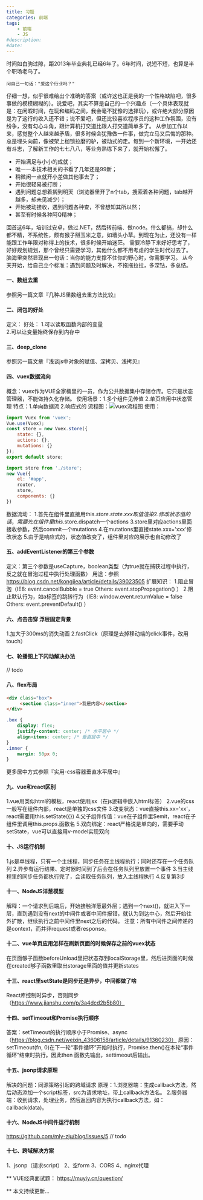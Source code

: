 ```yaml
---
title: 习题
categories: 前端
tags: 
    - 前端
    - JS
#description: 
#date: 
---
```


时间如白驹过隙，距2013年毕业典礼已经6年了。6年时间，说短不短，也算是半个职场老鸟了。
<!-- more -->
    问自己一句话："爱这个行业吗？"
仔细一想，似乎很难给出个准确的答案（或许这也正是我的一个性格缺陷吧，很多事做的模模糊糊的）。说爱吧，其实不算是自己的一个兴趣点（一个具体表现就是：在闲暇时间，在玩和编码之间，我会毫不犹豫的选择玩），或许绝大部分原因是为了这行的收入还不错；说不爱吧，但还比较喜欢程序员的这种工作氛围，没有纷争，没有勾心斗角，跟计算机打交道比跟人打交道简单多了。
    从参加工作以来，感觉整个人越来越矛盾，很多时候会犹豫做一件事，做完立马又后悔的那种。
总是埋头向前，像被架上枷锁拉磨的驴，被动式的走。每到一个新环境，一开始还有斗志，了解新工作的七七八八，等业务熟练下来了，就开始松懈了。

+ 开始满足与小小的成就；
+ 唯一一本技术相关的书看了几年还是99新；
+ 稍微闲一点就开小差做其他事去了；
+ 开始很轻易被打断；
+ 遇到问题总想着搁到明天（浏览器里开了n个tab，搜索着各种问题，tab越开越多，却未见减少）；
+ 开始被动接收，遇到问题各种查，不曾想知其所以然；
+ 甚至有时候各种阿Q精神；

回首这6年，培训过安卓，做过.NET，然后转前端、做node。什么都搞，却什么都不精，不系统性，颇有猴子掰玉米之意，如墙头小草。到现在为止，还没有一样能跟工作年限对称得上的技术，很多时候开始迷茫。
需要冷静下来好好思考了，好好规划规划，那个曾经只需要学习，其他什么都不用考虑的学生时代过去了。
脑海里突然显现出一句话：当你的能力支撑不住你的野心时，你需要学习。
从今天开始，给自己立个标准：遇到问题及时解决，不拖拖拉拉，多深钻，多总结。

#### 一、数组去重
参照另一篇文章『几种JS里数组去重方法比较』

#### 二、闭包的好处
定义：
好处：
    1.可以读取函数内部的变量    
    2.可以让变量始终保存到内存中

#### 三、deep_clone
参照另一篇文章『浅谈js中对象的赋值、深拷贝、浅拷贝』

#### 四、vuex数据流向
概念：vuex作为VUE全家桶里的一员，作为公共数据集中存储仓库。它只是状态管理器，不能做持久化存储。
使用场景：1.多个组件见传值    2.单页应用中状态管理
特点：1.单向数据流    2.响应式的
流程图：<img src="https://img2018.cnblogs.com/blog/1581023/201902/1581023-20190222191642909-1072295625.png" alt="vuex流程图" title="vuex流程图">
使用：
```js
import Vuex from 'vuex';
Vue.use(Vuex);
const store = new Vuex.store({
    state: {},
    actions: {},
    mutations: {}
});
export default store;
```

```js
import store from './store';
new Vue({
    el: '#app',
    router,
    store,
    components: {}
})
```

数据流动：
    1.首先在组件里直接用this.$store.state.xxx取值渲染
    2.修改状态值的话，需要先在组件里this.$store.dispatch一个actions
    3.store里对应actions里面接收参数，然后commit一个mutations
    4.在mutations里直接state.xxx='xxx'修改状态
    5.由于是响应式的，状态值改变了，组件里对应的展示也自动修改了

#### 五、addEventListener的第三个参数
定义：第三个参数是useCapture，boolean类型（为true就在捕获过程中执行，反之就在冒泡过程中执行处理函数）
用途：参照 https://blog.csdn.net/kongjiea/article/details/39023505
扩展知识：
    1.阻止冒泡（IE8: event.cancelBubble = true   Others: event.stopPropagation() ）
    2.阻止默认行为，如a标签的跳转行为（IE8: window.event.returnValue = false    Others: event.preventDefault() ）

#### 六、点击击穿  浮层固定背景
1.加大于300ms的消失动画
2.fastClick（原理是去掉移动端的click事件，改用touch）

#### 七、轮播图上下闪动解决办法
// todo

#### 八、flex布局
```html
<div class="box">
     <section class="inner">我是内容</section>
</div>
```

```css
.box {
    display: flex;
    justify-content: center; /* 水平居中 */
    align-items: center; /* 垂直居中 */
}
.inner {
    margin: 50px 0;
}
```

更多居中方式参照『实用-css容器垂直水平居中』

#### 九、vue和react区别
1.vue用类似html的模板，react使用jsx（在js逻辑中嵌入html标签）
2.vue的css一般写在组件内部，react是单独的css文件
3.改变状态：vue直接this.xx='xx'，react需要用this.setState({})
4.父子组件传值：vue在子组件里$emit，react在子组件里调用this.props.函数名
5.双向绑定：react严格说是单向的，需要手动setState，vue可以直接用v-model实现双向

#### 十、JS运行机制
1.js是单线程，只有一个主线程，同步任务在主线程执行；同时还存在一个任务队列
2.异步有运行结果、定时器时间到了后会在任务队列里放置一个事件
3.当主线程里的同步任务都执行完了，会读取任务队列，放入主线程执行
4.反复第3步

#### 十一、NodeJS洋葱模型
解释：一个请求到后端后，开始接触洋葱最外层；遇到一个next()，就进入下一层，直到遇到没有next的中间件或者中间件报错，就认为到达中心，然后开始往外扩散，继续执行之前中间件里next之后的代码。
注意：所有中间件之间传递的是context，而并非request或者response。

#### 十二、vue单页应用怎样在刷新页面的时候保存之前的vuex状态
在页面够子函数beforeUnload里把状态存到localStorage里，然后进页面的时候在created够子函数里取出storage里面的值并更新states

#### 十三、react里setState是同步还是异步，中间都做了啥
React库控制时异步，否则同步（https://www.jianshu.com/p/3a4dcd2b5b80）

#### 十四、setTimeout和Promise执行顺序
答案：setTimeout的执行顺序小于Promise、async（https://blog.csdn.net/weixin_43606158/article/details/91360230）
原因：setTimeout(fn, 0)在下一轮“事件循环”开始时执行，Promise.then()在本轮“事件循环”结束时执行。因此then 函数先输出，settimeout后输出。

#### 十五、jsonp请求原理
解决的问题：同源策略引起的跨域请求
原理：1.浏览器端：生成callback方法，然后动态添加一个script标签，src为请求地址，带上callback方法名。
     2.服务器端：收到请求，处理业务，然后返回内容为执行callback方法，如：callback(data)。

#### 十六、NodeJS中间件运行机制
https://github.com/mly-zju/blog/issues/5
// todo

#### 十七、跨域解决方案
1、jsonp（请求script）
2、空form
3、CORS
4、nginx代理

** VUE经典面试题： https://muyiy.cn/question/

** 本文持续更新...
